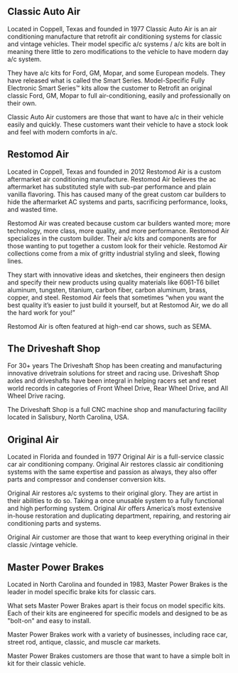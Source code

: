 ## Classic Auto Air

Located in Coppell, Texas and founded in 1977 Classic Auto Air is an air conditioning manufacture that retrofit air conditioning systems for classic and vintage vehicles. Their model specific a/c systems / a/c kits are bolt in meaning there little to zero modifications to the vehicle to have modern day a/c system. 

They have a/c kits for Ford, GM, Mopar, and some European models. They have released what is called the Smart Series. Model-Specific Fully Electronic Smart Series™ kits allow the customer to Retrofit an original classic Ford, GM, Mopar to full air-conditioning, easily and professionally on their own.

Classic Auto Air customers are those that want to have a/c in their vehicle easily and quickly. These customers want their vehicle to have a stock look and feel with modern comforts in a/c. 


## Restomod Air

Located in Coppell, Texas and founded in 2012 Restomod Air is a custom aftermarket air conditioning manufacture. Restomod Air believes the ac aftermarket has substituted style with sub-par performance and plain vanilla flavoring. This has caused many of the great custom car builders to hide the aftermarket AC systems and parts, sacrificing performance, looks, and wasted time.

Restomod Air was created because custom car builders wanted more; more technology, more class, more quality, and more performance. Restomod Air specializes in the custom builder. Their a/c kits and components are for those wanting to put together a custom look for their vehicle. Restomod Air collections come from a mix of gritty industrial styling and sleek, flowing lines.

They start with innovative ideas and sketches, their engineers then design and specify their new products using quality materials like 6061-T6 billet aluminum, tungsten, titanium, carbon fiber, carbon aluminum, brass, copper, and steel. Restomod Air feels that sometimes “when you want the best quality it’s easier to just build it yourself, but at Restomod Air, we do all the hard work for you!”

Restomod Air is often featured at high-end car shows, such as SEMA.


## The Driveshaft Shop

For 30+ years The Driveshaft Shop has been creating and manufacturing innovative drivetrain solutions for street and racing use. Driveshaft Shop axles and driveshafts have been integral in helping racers set and reset world records in categories of Front Wheel Drive, Rear Wheel Drive, and All Wheel Drive racing. 

The Driveshaft Shop is a full CNC machine shop and manufacturing facility located in Salisbury, North Carolina, USA.


## Original Air 

Located in Florida and founded in 1977 Original Air is a full-service classic car air conditioning company. Original Air restores classic air conditioning systems with the same expertise and passion as always, they also offer parts and compressor and condenser conversion kits.

Original Air restores a/c systems to their original glory. They are artist in their abilities to do so. Taking a once unusable system to a fully functional and high performing system. Original Air offers America’s most extensive in-house restoration and duplicating department, repairing, and restoring air conditioning parts and systems.

Original Air customer are those that want to keep everything original in their classic /vintage vehicle.


## Master Power Brakes

Located in North Carolina and founded in 1983, Master Power Brakes is the leader in model specific brake kits for classic cars.

What sets Master Power Brakes apart is their focus on model specific kits. Each of their kits are engineered for specific models and designed to be as "bolt-on" and easy to install.

Master Power Brakes work with a variety of businesses, including race car, street rod, antique, classic, and muscle car markets.  

Master Power Brakes customers are those that want to have a simple bolt in kit for their classic vehicle.

